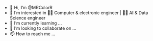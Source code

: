 - 👋 Hi, I’m @MRColorR
- 👀 I’m interested in :man_student: Computer & electronic engineer | :man_student: AI & Data Science engineer
- 🌱 I’m currently learning ...
- 💞️ I’m looking to collaborate on ...
- 📫 How to reach me ...

<!---
MRColorR/MRColorR is a ✨ special ✨ repository because its `README.md` (this file) appears on your GitHub profile.
You can click the Preview link to take a look at your changes.
--->
